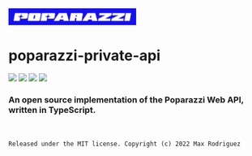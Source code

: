 <img src="poparazzi.jpg" alt="Logo copyright reserved by TTYL Inc. Poparazzi" width="50%"/>

# poparazzi-private-api

![](https://img.shields.io/github/last-commit/Max-Rodriguez/poparazzi-private-api) ![](https://img.shields.io/github/issues/Max-Rodriguez/poparazzi-private-api) ![](https://img.shields.io/github/issues-closed/Max-Rodriguez/poparazzi-private-api) ![](https://img.shields.io/github/license/Max-Rodriguez/poparazzi-private-api)

### An open source implementation of the Poparazzi Web API, written in TypeScript.
<br>

```
Released under the MIT license. Copyright (c) 2022 Max Rodriguez
```

